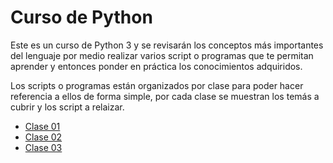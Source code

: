 # Curso de Python

Este es un curso de Python 3 y se revisarán los conceptos más importantes del lenguaje por medio realizar
varios script o programas que te permitan aprender y entonces ponder en práctica los conocimientos adquiridos.

Los scripts o programas están organizados por clase para poder hacer referencia a ellos de forma simple, por
cada clase se muestran los temás a cubrir y los script a relaizar.

- [Clase 01](Clase-01)
- [Clase 02](Clase-02)
- [Clase 03](Clase-03)
